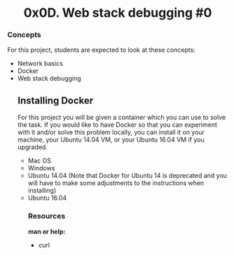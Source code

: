 <h1><center>0x0D. Web stack debugging #0</center></h1>

<h3>Concepts</h3>
<p>For this project, students are expected to look at these concepts:</p>
<ul>
<li>Network basics</li>
<li>Docker</li>
<li>Web stack debugging</li>

<h2>Installing Docker</h2>

<p>For this project you will be given a container which you can use to solve the task. If you would like to have Docker so that you can experiment with it and/or solve this problem locally, you can install it on your machine, your Ubuntu 14.04 VM, or your Ubuntu 16.04 VM if you upgraded.</p>

<ul>
<li>Mac OS</li>
<li>Windows</li>
<li>Ubuntu 14.04 (Note that Docker for Ubuntu 14 is deprecated and you will have to make some adjustments to the instructions when installing)</li>
<li>Ubuntu 16.04</li>

<h3>Resources</h3>

<p><b>man or help:</b></p>
<ul>
<li>curl</li>

